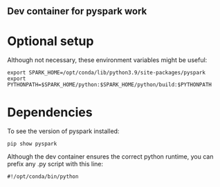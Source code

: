 Dev container for pyspark work
------------------------------

# Optional setup

Although not necessary, these environment variables might be useful:

```
export SPARK_HOME=/opt/conda/lib/python3.9/site-packages/pyspark
export PYTHONPATH=$SPARK_HOME/python:$SPARK_HOME/python/build:$PYTHONPATH
```

# Dependencies

To see the version of pyspark installed:

```
pip show pyspark
```

Although the dev container ensures the correct python runtime, you can prefix any .py script with this line:

```
#!/opt/conda/bin/python
```
